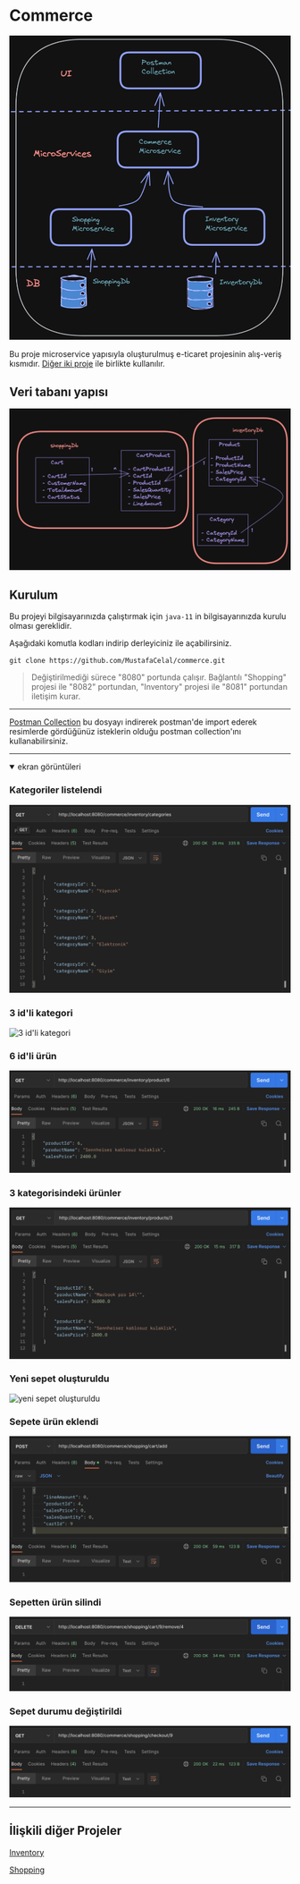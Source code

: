 # Commerce

![](/images/project_structure.png)

Bu proje microservice yapısıyla oluşturulmuş e-ticaret projesinin alış-veriş kısmıdır.
[Diğer iki proje](#i̇lişkili-diğer-projeler) ile birlikte kullanılır.

## Veri tabanı yapısı
![](/images/db_structure.png)

## Kurulum

Bu projeyi bilgisayarınızda çalıştırmak için `java-11` in bilgisayarınızda kurulu olması gereklidir.

Aşağıdaki komutla kodları indirip derleyiciniz ile açabilirsiniz.

```git
git clone https://github.com/MustafaCelal/commerce.git
```
> Değiştirilmediği sürece "8080" portunda çalışır. Bağlantılı "Shopping" projesi ile "8082" portundan, "Inventory" projesi ile "8081" portundan iletişim kurar.

---
[Postman Collection](https://github.com/MustafaCelal/commerce/blob/main/Commerce.postman_collection.json) bu dosyayı indirerek postman'de import ederek resimlerde gördüğünüz isteklerin olduğu postman collection'ını kullanabilirsiniz.

---
<details open>
<summary>ekran görüntüleri </summary>

### Kategoriler listelendi
![bütün kategoriler](/images/kategoriler%20listelendi.png)

### 3 id'li kategori
![3 id'li kategori](/images/3%20id'li%20kategori%20g%C3%B6sterildi.png)

### 6 id'li ürün
![6 id'li ürün](/images/6%20id'li%20%C3%BCr%C3%BCn%20g%C3%B6sterildi.png)

### 3 kategorisindeki ürünler
![3 kategorisindeki ürünler](/images/kategori%20id'si%203%20olan%20%C3%BCr%C3%BCnler%20listelendi.png)

### Yeni sepet oluşturuldu
![yeni sepet oluşturuldu](/images/Sepet%20olu%C5%9Fturuldu.png)

### Sepete ürün eklendi
![sepete ürün eklendi](/images/sepete%20%C3%BCr%C3%BCn%20eklendi.png)

### Sepetten ürün silindi
![Sepetten ürün silindi](/images/sepetten%20%C3%BCr%C3%BCn%20silindi.png)

### Sepet durumu değiştirildi
![Sepet durumu değiştirildi](/images/sepetin%20durumu%20de%C4%9Fi%C5%9Ftirildi.png)

</details>

---
## İlişkili diğer Projeler

[Inventory](https://github.com/MustafaCelal/inventory)

[Shopping](https://github.com/MustafaCelal/Shopping)
